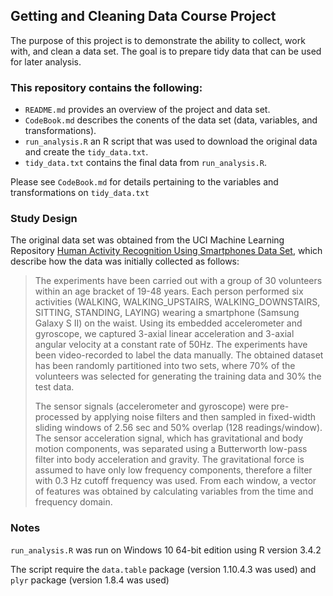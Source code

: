 ## Getting and Cleaning Data Course Project

The purpose of this project is to demonstrate the ability to collect, work with, and clean a data set. The goal is to prepare tidy data that can be used for later analysis.

### This repository contains the following:

- `README.md` provides an overview of the project and data set.
- `CodeBook.md` describes the conents of the data set (data, variables, and transformations).
- `run_analysis.R` an R script that was used to download the original data and create the `tidy_data.txt`.
- `tidy_data.txt` contains the final data from `run_analysis.R`.

Please see `CodeBook.md` for details pertaining to the variables and transformations on `tidy_data.txt`

### Study Design

The original data set was obtained from the UCI Machine Learning Repository [Human Activity Recognition Using Smartphones Data Set](http://archive.ics.uci.edu/ml/datasets/Human+Activity+Recognition+Using+Smartphones), which describe how the data was initially collected as follows:

>The experiments have been carried out with a group of 30 volunteers within an age bracket of 19-48 years. Each person performed six activities (WALKING, WALKING_UPSTAIRS, WALKING_DOWNSTAIRS, SITTING, STANDING, LAYING) wearing a smartphone (Samsung Galaxy S II) on the waist. Using its embedded accelerometer and gyroscope, we captured 3-axial linear acceleration and 3-axial angular velocity at a constant rate of 50Hz. The experiments have been video-recorded to label the data manually. The obtained dataset has been randomly partitioned into two sets, where 70% of the volunteers was selected for generating the training data and 30% the test data. 
>
>The sensor signals (accelerometer and gyroscope) were pre-processed by applying noise filters and then sampled in fixed-width sliding windows of 2.56 sec and 50% overlap (128 readings/window). The sensor acceleration signal, which has gravitational and body motion components, was separated using a Butterworth low-pass filter into body acceleration and gravity. The gravitational force is assumed to have only low frequency components, therefore a filter with 0.3 Hz cutoff frequency was used. From each window, a vector of features was obtained by calculating variables from the time and frequency domain.

### Notes

`run_analysis.R` was run on Windows 10 64-bit edition using R version 3.4.2

The script require the `data.table` package (version 1.10.4.3 was used) and `plyr` package (version 1.8.4 was used)
